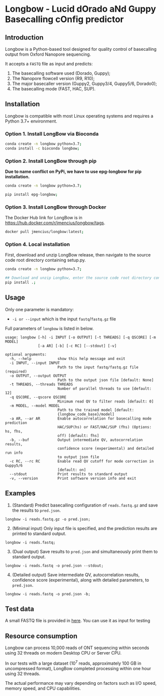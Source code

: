 # Longbow - Lucid dOrado aNd Guppy Basecalling cOnfig predictor

## Introduction
Longbow is a Python-based tool designed for quality control of basecalling output from Oxford Nanopore sequencing.

It accepts a `FASTQ` file as input and predicts:
1. The basecalling software used (Dorado, Guppy);
2. The Nanopore flowcell version (R9, R10);
3. The major basecaller version (Guppy2, Guppy3/4, Guppy5/6, Dorado0);
4. The basecalling mode (FAST, HAC, SUP).

## Installation
Longbow is compatible with most Linux operating systems and requires a Python 3.7+ environment.

### Option 1. Install LongBow via Bioconda
```bash
conda create -n longbow python=3.7;
conda install -c bioconda longbow;
```

### Option 2. Install LongBow through pip
**Due to name conflict on PyPi, we have to use epg-longbow for pip installation.**
```bash
conda create -n longbow python=3.7;

pip install epg-longbow;
```

### Option 3. Install LongBow through Docker
The Docker Hub link for LongBow is in <https://hub.docker.com/r/jmencius/longbow/tags>.
```bash
docker pull jmencius/longbow:latest;
```

### Option 4. Local installation
First, download and unzip LongBow release, then navigate to the source code root directory containing setup.py.
```bash
conda create -n longbow python=3.7;

## Download and unzip LongBow, enter the source code root directory containing setup.py
pip install .;
```


## Usage
Only one parameter is mandatory:
- `-i or --input` which is the input `fastq`/`fastq.gz` file


Full parameters of `longbow` is listed in below. 
```
usage: longbow [-h] -i INPUT [-o OUTPUT] [-t THREADS] [-q QSCORE] [-m MODEL]
               [-a AR] [-b] [-c RC] [--stdout] [-v]

optional arguments:
  -h, --help            show this help message and exit
  -i INPUT, --input INPUT
                        Path to the input fastq/fastq.gz file (required)
  -o OUTPUT, --output OUTPUT
                        Path to the output json file [default: None]
  -t THREADS, --threads THREADS
                        Number of parallel threads to use [default: 12]
  -q QSCORE, --qscore QSCORE
                        Minimum read QV to filter reads [default: 0]
  -m MODEL, --model MODEL
                        Path to the trained model [default:
                        {longbow_code_base}/model]
  -a AR, --ar AR        Enable autocorrelation for basecalling mode prediction
                        HAC/SUP(hs) or FAST/HAC/SUP (fhs) (Options: hs, fhs,
                        off) [default: fhs]
  -b, --buf             Output intermediate QV, autocorrelation results,
                        confidence score (experimental) and detailed run info
                        to output json file
  -c RC, --rc RC        Enable read QV cutoff for mode correction in Guppy5/6
                        [default: on]
  --stdout              Print results to standard output
  -v, --version         Print software version info and exit
```


## Examples
1. (Standard) Predict basecalling configuration of `reads.fastq.gz` and save the results to `pred.json`.
```
longbow -i reads.fastq.gz -o pred.json;
```

2. (Minimal input) Only input file is specified, and the prediction results are printed to standard output.
```
longbow -i reads.fastq;
```

3. (Dual output) Save results to `pred.json` and simultaneously print them to standard output.
```
longbow -i reads.fastq -o pred.json --stdout; 
```

4. (Detailed output) Save intermediate QV, autocorrelation results, confidence score (experimental), along with detailed parameters, to `pred.json`.
```
longbow -i reads.fastq -o pred.json -b;
```

## Test data
A small FASTQ file is provided in [here](./tests/data). You can use it as input for testing


## Resource consumption
Longbow can process 10,000 reads of ONT sequencing within seconds using 32 threads on modern Desktop CPU or Server CPU. 

In our tests with a large dataset (10<sup>7</sup> reads, approximately 100 GB in uncompressed format), LongBow completed processing within one hour using 32 threads.

The actual performance may vary depending on factors such as I/O speed, memory speed, and CPU capabilities.


